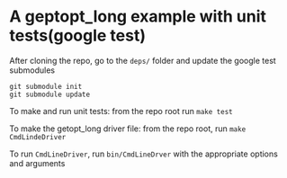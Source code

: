 # A geptopt_long example with unit tests(google test)

After cloning the repo, go to the `deps/` folder and update the google test submodules
```
git submodule init
git submodule update
```

To make and run unit tests: from the repo root run `make test`

To make the getopt_long driver file: from the repo root, run `make CmdLindeDriver`

To run `CmdLineDriver`, run `bin/CmdLineDrver` with the appropriate options and arguments
